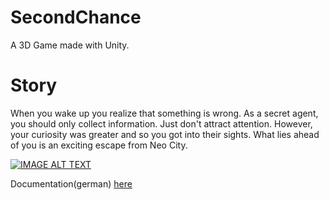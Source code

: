 # SecondChance

A 3D Game made with Unity.

# Story
When you wake up you realize that something is wrong. As a secret agent, you should only collect information. Just don't attract attention. However, your curiosity was greater and so you got into their sights. What lies ahead of you is an exciting escape from Neo City.

[![IMAGE ALT TEXT](http://img.youtube.com/vi/tYPVkEtux4E/0.jpg)](http://www.youtube.com/watch?v=tYPVkEtux4E "SecondChance")

Documentation(german) [here](https://docs.google.com/presentation/d/1Zn_yRKRJ_v34HCoOhJAmCPOE5EqomyWHZXon6mdPkQA/edit?usp=sharing)